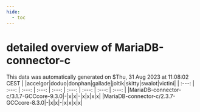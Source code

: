 ```yaml
---
hide:
  - toc
---
```


detailed overview of MariaDB-connector-c
========================================


This data was automatically generated on $Thu, 31 Aug 2023 at 11:08:02 CEST
| |accelgor|doduo|donphan|gallade|joltik|skitty|swalot|victini|
| :---: | :---: | :---: | :---: | :---: | :---: | :---: | :---: | :---: |
|MariaDB-connector-c/3.1.7-GCCcore-9.3.0|-|x|x|-|x|x|x|x|
|MariaDB-connector-c/2.3.7-GCCcore-8.3.0|-|x|x|-|x|x|x|x|

